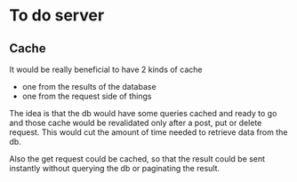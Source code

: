 # To do server

## Cache
It would be really beneficial to have 2 kinds of cache

- one from the results of the database
- one from the request side of things

The idea is that the db would have some queries cached and ready to go
and those cache would be revalidated only after a post, put or delete request. 
This would cut the amount of time needed to retrieve data from the db.

Also the get request could be cached, so that the result could be sent
instantly without querying the db or paginating the result.
